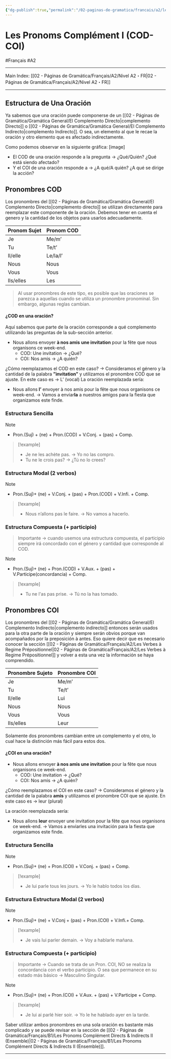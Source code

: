 ```yaml
---
{"dg-publish":true,"permalink":"/02-paginas-de-gramatica/francais/a2/les-pronoms-complement-i-cod-coi/"}
---
```


# Les Pronoms Complément I (COD-COI)
#Français #A2
___
Main Index: [[02 - Páginas de Gramática/Français/A2/Nivel A2・FR\|02 - Páginas de Gramática/Français/A2/Nivel A2・FR]]
___
## Estructura de Una Oración
Ya sabemos que una oración puede componerse de un [[02 - Páginas de Gramática/Gramática General/El Complemento Directo\|complemento Directo]] o [[02 - Páginas de Gramática/Gramática General/El Complemento Indirecto\|complemento Indirecto]]. O sea, un elemento al que le recae la oración y otro elemento que es afectado indirectamente.

Como podemos observar en la siguiente gráfica: [image]

- El COD de una oración responde a la pregunta → ¿Qué/Quién? ¿Qué está siendo afectado?
- Y el COI de una oración responde a → ¿A qué/A quién? ¿A qué se dirige la acción?

## Pronombres COD
Los pronombres del [[02 - Páginas de Gramática/Gramática General/El Complemento Directo\|complemento directo]] se utilizan directamente para reemplazar este componente de la oración. Debemos tener en cuenta el genero y la cantidad de los objetos para usarlos adecuadamente.

| Pronom Sujet | Pronom COD |
| ------------ | ---------- |
| Je           | Me/m’      |
| Tu           | Te/t’      |
| Il/elle      | Le/la/l’   |
| Nous         | Nous       |
| Vous         | Vous       |
| Ils/elles    | Les        |
> Al usar pronombres de este tipo, es posible que las oraciones se parezca a aquellas cuando se utiliza un pronombre pronominal. Sin embargo, algunas reglas cambian.

#### ¿COD en una oración?
Aquí sabemos que parte de la oración corresponde a qué complemento utilizando las preguntas de la sub-sección anterior.

- Nous allons envoyer **à nos amis** **une invitation** pour la fête que nous organisons ce week-end.
    - COD: Une invitation → ¿Qué?
    - COI: Nos amis → ¿A quién?

¿Cómo reemplazamos el COD en este caso? → Consideramos el género y la cantidad de la palabra **”invitation”** y utilizamos el pronombre COD que se ajuste. En este caso es → L’ (vocal)
La oración reemplazada sería:

- Nous allons **l’** envoyer à nos amis pour la fête que nous organisons ce week-end. → Vamos a enviar**la** a nuestros amigos para la fiesta que organizamos este finde.

### Estructura Sencilla
> [!NOTE] 
> - Pron.(Suj) + (ne) + Pron.(COD) + V.Conj. + (pas) + Comp.

> [!example] 
> - Je ne les achète pas. → Yo no las compro.
> - Tu ne le crois pas? → ¿Tú no lo crees?

### Estructura Modal (2 verbos)
> [!NOTE] 
> - Pron.(Suj)+ (ne) + V.Conj. + (pas) + Pron.(COD) + V.Infi. + Comp.

> [!example] 
> - Nous n’allons pas le faire. → No vamos a hacerlo.

### Estructura Compuesta (+ participio)
> Importante → cuando usemos una estructura compuesta, el participio siempre irá concordado con el género y cantidad que corresponde al COD.

> [!NOTE]
> 
> - Pron.(Suj)+ (ne) + Pron.(COD) + V.Aux. + (pas) + V.Participe(concordancia) + Comp.

> [!example]
> - Tu ne l'as pas prise. → Tú no la has tomado.

## Pronombres COI
Los pronombres del [[02 - Páginas de Gramática/Gramática General/El Complemento Indirecto\|complemento indirecto]] entonces serán usados para la otra parte de la oración y siempre serán obvios porque van acompañados por la preposición à antes. Eso quiere decir que es necesario conocer la sección [[02 - Páginas de Gramática/Français/A2/Les Verbes à Regime Prépositionnel\|02 - Páginas de Gramática/Français/A2/Les Verbes à Regime Prépositionnel]] y volver a esta una vez la información se haya comprendido.

| Pronombre Sujeto | Pronombre COI |
| ---------------- | ------------- |
| Je               | Me/m’         |
| Tu               | Te/t’         |
| Il/elle          | Lui           |
| Nous             | Nous          |
| Vous             | Vous          |
| Ils/elles        | Leur          |

Solamente dos pronombres cambian entre un complemento y el otro, lo cual hace la distinción más fácil para estos dos.

#### ¿COI en una oración?
- Nous allons envoyer **à nos amis une invitation** pour la fête que nous organisons ce week-end.
    - COD: Une invitation → ¿Qué?
    - COI: Nos amis → ¿A quién?

¿Cómo reemplazamos el COI en este caso? → Consideramos el género y la cantidad de la palabra **amis** y utilizamos el pronombre COI que se ajuste. En este caso es → leur (plural)

La oración reemplazada sería:

- Nous allons **leur** envoyer une invitation pour la fête que nous organisons ce week-end. → Vamos a enviarles una invitación para la fiesta que organizamos este finde.

### Estructura Sencilla

> [!NOTE]
> 
> - Pron.(Suj)+ (ne) + Pron.(COI) + V.Conj. + (pas) + Comp.

> [!example]
> 
> - Je lui parle tous les jours. → Yo le hablo todos los días.

### Estructura Estructura Modal (2 verbos)

> [!NOTE]
> 
> - Pron.(Suj)+ (ne) + V.Conj + (pas) + Pron.(COI) + V.Infi.+ Comp.

> [!example]
> 
> - Je vais lui parler demain. → Voy a hablarle mañana.

### Estructura Compuesta (+ participio)

> Importante → Cuando se trata de un Pron. COI, NO se realiza la concordancia con el verbo participio. O sea que permanece en su estado más básico → Masculino Singular.

> [!NOTE]
> 
> - Pron.(Suj)+ (ne) + Pron.(COI) + V.Aux. + (pas) + V.Participe + Comp.

> [!example]
> 
> - Je lui ai parlé hier soir. → Yo le he hablado ayer en la tarde.

Saber utilizar ambos pronombres en una sola oración es bastante más complicado y se puede revisar en la sección de [[02 - Páginas de Gramática/Français/B1/Les Pronoms Complément Directs & Indirects II (Ensemble)\|02 - Páginas de Gramática/Français/B1/Les Pronoms Complément Directs & Indirects II (Ensemble)]].

___